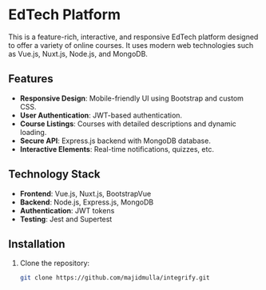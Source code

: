 # EdTech Platform

This is a feature-rich, interactive, and responsive EdTech platform designed to offer a variety of online courses. It uses modern web technologies such as Vue.js, Nuxt.js, Node.js, and MongoDB.

## Features

- **Responsive Design**: Mobile-friendly UI using Bootstrap and custom CSS.
- **User Authentication**: JWT-based authentication.
- **Course Listings**: Courses with detailed descriptions and dynamic loading.
- **Secure API**: Express.js backend with MongoDB database.
- **Interactive Elements**: Real-time notifications, quizzes, etc.

## Technology Stack

- **Frontend**: Vue.js, Nuxt.js, BootstrapVue
- **Backend**: Node.js, Express.js, MongoDB
- **Authentication**: JWT tokens
- **Testing**: Jest and Supertest

## Installation

1. Clone the repository:

   ```bash
   git clone https://github.com/majidmulla/integrify.git
